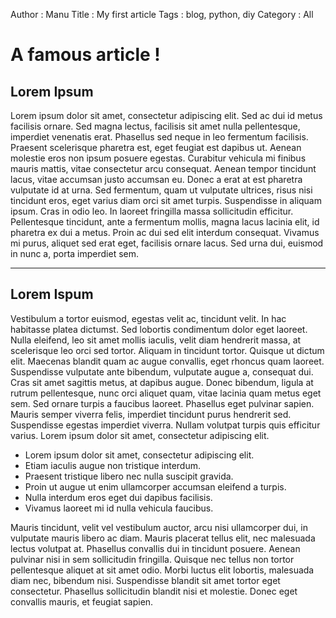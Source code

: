 Author : Manu
Title : My first article
Tags : blog, python, diy
Category : All

# A famous article !

## Lorem Ipsum

Lorem ipsum dolor sit amet, consectetur adipiscing elit. Sed ac dui id metus facilisis ornare. Sed magna lectus, facilisis sit amet nulla pellentesque, imperdiet venenatis erat. Phasellus sed neque in leo fermentum facilisis. Praesent scelerisque pharetra est, eget feugiat est dapibus ut. Aenean molestie eros non ipsum posuere egestas. Curabitur vehicula mi finibus mauris mattis, vitae consectetur arcu consequat. Aenean tempor tincidunt lacus, vitae accumsan justo accumsan eu. Donec a erat at est pharetra vulputate id at urna. Sed fermentum, quam ut vulputate ultrices, risus nisi tincidunt eros, eget varius diam orci sit amet turpis. Suspendisse in aliquam ipsum. Cras in odio leo. In laoreet fringilla massa sollicitudin efficitur. Pellentesque tincidunt, ante a fermentum mollis, magna lacus lacinia elit, id pharetra ex dui a metus. Proin ac dui sed elit interdum consequat. Vivamus mi purus, aliquet sed erat eget, facilisis ornare lacus. Sed urna dui, euismod in nunc a, porta imperdiet sem.

------------------------------

## Lorem Ispum

Vestibulum a tortor euismod, egestas velit ac, tincidunt velit. In hac habitasse platea dictumst. Sed lobortis condimentum dolor eget laoreet. Nulla eleifend, leo sit amet mollis iaculis, velit diam hendrerit massa, at scelerisque leo orci sed tortor. Aliquam in tincidunt tortor. Quisque ut dictum elit. Maecenas blandit quam ac augue convallis, eget rhoncus quam laoreet. Suspendisse vulputate ante bibendum, vulputate augue a, consequat dui. Cras sit amet sagittis metus, at dapibus augue. Donec bibendum, ligula at rutrum pellentesque, nunc orci aliquet quam, vitae lacinia quam metus eget sem. Sed ornare turpis a faucibus laoreet. Phasellus eget pulvinar sapien. Mauris semper viverra felis, imperdiet tincidunt purus hendrerit sed. Suspendisse egestas imperdiet viverra. Nullam volutpat turpis quis efficitur varius. Lorem ipsum dolor sit amet, consectetur adipiscing elit.


- Lorem ipsum dolor sit amet, consectetur adipiscing elit.
- Etiam iaculis augue non tristique interdum.
- Praesent tristique libero nec nulla suscipit gravida.
- Proin ut augue ut enim ullamcorper accumsan eleifend a turpis.
- Nulla interdum eros eget dui dapibus facilisis.
- Vivamus laoreet mi id nulla vehicula faucibus.

Mauris tincidunt, velit vel vestibulum auctor, arcu nisi ullamcorper dui, in vulputate mauris libero ac diam. Mauris placerat tellus elit, nec malesuada lectus volutpat at. Phasellus convallis dui in tincidunt posuere. Aenean pulvinar nisi in sem sollicitudin fringilla. Quisque nec tellus non tortor pellentesque aliquet at sit amet odio. Morbi luctus elit lobortis, malesuada diam nec, bibendum nisi. Suspendisse blandit sit amet tortor eget consectetur. Phasellus sollicitudin blandit nisi et molestie. Donec eget convallis mauris, et feugiat sapien.
